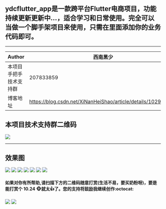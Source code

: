 ## ydcflutter_app是一款跨平台Flutter电商项目，功能持续更新更新中...，适合学习和日常使用。完全可以当做一个脚手架项目来使用，只需在里面添加你的业务代码即可。

****

|Author|西南黑少|
|---|---
|本项目手把手技术支持群|207833859
|博客地址|https://blog.csdn.net/XiNanHeiShao/article/details/102906322

## 本项目技术支持群二维码

![](https://github.com/dechengyang/ydc_flutter_app/blob/master/picture/ydc_qq.png) 

****

## 效果图

![](https://github.com/dechengyang/ydc_flutter_app/blob/master/picture/page/login_page.png) ![](https://github.com/dechengyang/ydc_flutter_app/blob/master/picture/page/my_page.png)
![](https://github.com/dechengyang/ydc_flutter_app/blob/master/picture/page/register_page.png) ![](https://github.com/dechengyang/ydc_flutter_app/blob/master/picture/page/home_page.png)
![](https://github.com/dechengyang/ydc_flutter_app/blob/master/picture/page/goodsdetail_page.png) ![](https://github.com/dechengyang/ydc_flutter_app/blob/master/picture/page/shoppingcart_page.png)
![](https://github.com/dechengyang/ydc_flutter_app/blob/master/picture/page/category_page.png)

#### 如果对你有所帮助,请扫描下方的二维码随意打赏(生活不易，要买奶粉呀)，要是能打赏个 10.24 :monkey_face:就太:thumbsup:了。您的支持将鼓励我继续创作:octocat:

![](https://github.com/dechengyang/ydc_flutter_app/blob/master/picture/weixin_pay.png) ![](https://github.com/dechengyang/ydc_flutter_app/blob/master/picture/ali_pay.png)